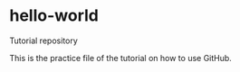 # hello-world
Tutorial repository


This is the practice file of the tutorial on how to use GitHub.
